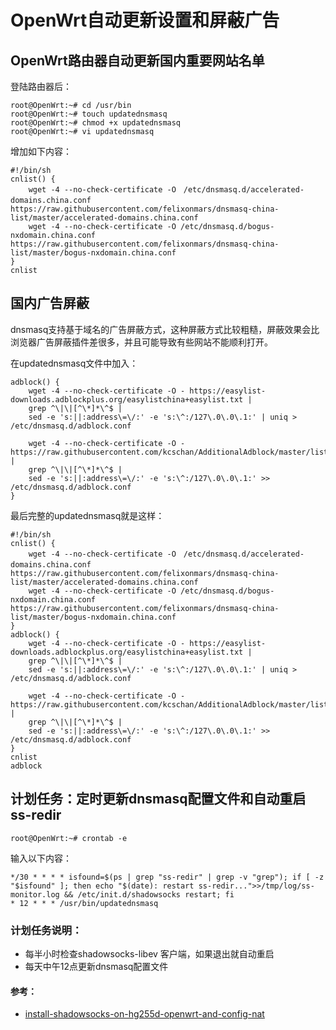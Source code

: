 # OpenWrt自动更新设置和屏蔽广告

## OpenWrt路由器自动更新国内重要网站名单
登陆路由器后：

	root@OpenWrt:~# cd /usr/bin
	root@OpenWrt:~# touch updatednsmasq
	root@OpenWrt:~# chmod +x updatednsmasq
	root@OpenWrt:~# vi updatednsmasq
	
增加如下内容：

	#!/bin/sh                                                                                                                                                               
	cnlist() {                                                                                                                                                              
		wget -4 --no-check-certificate -O　/etc/dnsmasq.d/accelerated-domains.china.conf　https://raw.githubusercontent.com/felixonmars/dnsmasq-china-list/master/accelerated-domains.china.conf
		wget -4 --no-check-certificate -O /etc/dnsmasq.d/bogus-nxdomain.china.conf https://raw.githubusercontent.com/felixonmars/dnsmasq-china-list/master/bogus-nxdomain.china.conf
	} 		
	cnlist
	
## 国内广告屏蔽

dnsmasq支持基于域名的广告屏蔽方式，这种屏蔽方式比较粗糙，屏蔽效果会比浏览器广告屏蔽插件差很多，并且可能导致有些网站不能顺利打开。

在updatednsmasq文件中加入：

	adblock() {                                                                                                                                                             
	    wget -4 --no-check-certificate -O - https://easylist-downloads.adblockplus.org/easylistchina+easylist.txt |                                                     
	    grep ^\|\|[^\*]*\^$ |                                                                                                                                           
	    sed -e 's:||:address\=\/:' -e 's:\^:/127\.0\.0\.1:' | uniq > /etc/dnsmasq.d/adblock.conf                                                                        
	                                                                                                                                                                        
	    wget -4 --no-check-certificate -O - https://raw.githubusercontent.com/kcschan/AdditionalAdblock/master/list.txt |                                               
	    grep ^\|\|[^\*]*\^$ |                                                                                                                                           
	    sed -e 's:||:address\=\/:' -e 's:\^:/127\.0\.0\.1:' >> /etc/dnsmasq.d/adblock.conf                                                                              
	} 

最后完整的updatednsmasq就是这样：

	#!/bin/sh                                                                                                                                                               
	cnlist() {                                                                                                                                                              
		wget -4 --no-check-certificate -O　/etc/dnsmasq.d/accelerated-domains.china.conf　https://raw.githubusercontent.com/felixonmars/dnsmasq-china-list/master/accelerated-domains.china.conf
		wget -4 --no-check-certificate -O /etc/dnsmasq.d/bogus-nxdomain.china.conf https://raw.githubusercontent.com/felixonmars/dnsmasq-china-list/master/bogus-nxdomain.china.conf
	} 		
	adblock() {                                                                                                                                                             
	    wget -4 --no-check-certificate -O - https://easylist-downloads.adblockplus.org/easylistchina+easylist.txt |                                                     
	    grep ^\|\|[^\*]*\^$ |                                                                                                                                           
	    sed -e 's:||:address\=\/:' -e 's:\^:/127\.0\.0\.1:' | uniq > /etc/dnsmasq.d/adblock.conf                                                                        
	                                                                                                                                                                        
	    wget -4 --no-check-certificate -O - https://raw.githubusercontent.com/kcschan/AdditionalAdblock/master/list.txt |                                               
	    grep ^\|\|[^\*]*\^$ |                                                                                                                                           
	    sed -e 's:||:address\=\/:' -e 's:\^:/127\.0\.0\.1:' >> /etc/dnsmasq.d/adblock.conf                                                                              
	} 
	cnlist
	adblock

## 计划任务：定时更新dnsmasq配置文件和自动重启 ss-redir

	root@OpenWrt:~# crontab -e
	
输入以下内容：

	*/30 * * * * isfound=$(ps | grep "ss-redir" | grep -v "grep"); if [ -z "$isfound" ]; then echo "$(date): restart ss-redir...">>/tmp/log/ss-monitor.log && /etc/init.d/shadowsocks restart; fi
	* 12 * * * /usr/bin/updatednsmasq


### 计划任务说明：
- 每半小时检查shadowsocks-libev 客户端，如果退出就自动重启
- 每天中午12点更新dnsmasq配置文件



#### 参考：
- [install-shadowsocks-on-hg255d-openwrt-and-config-nat](http://www.shuyz.com/install-shadowsocks-on-hg255d-openwrt-and-config-nat.html)
